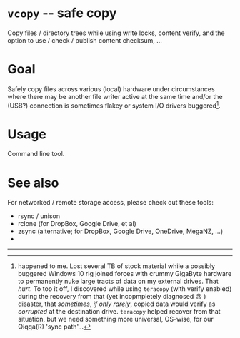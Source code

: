 # `vcopy` -- safe copy

Copy files / directory trees while using write locks, content verify, and the option to use / check / publish content checksum, ...

# Goal 

Safely copy files across various (local) hardware under circumstances where there may be another file writer active at the same time and/or the (USB?) connection is sometimes flakey or system I/O drivers buggered[^1].

# Usage

Command line tool.


# See also

For networked / remote storage access, please check out these tools:

- rsync / unison
- rclone (for DropBox, Google Drive, et al)
- zsync  (alternative; for DropBox, Google Drive, OneDrive, MegaNZ, ...)
-


----


[^1]: happened to me. Lost several TB of stock material while a possibly buggered Windows 10 rig joined forces with crummy GigaByte hardware to permanently nuke large tracts of data on my external drives. That *hurt*. To top it off, I discovered while using `teracopy` (with verify enabled) during the recovery from that (yet incopmpletely diagnosed :cry: ) disaster, that *sometimes*, *if only rarely*, copied data would verify as *corrupted* at the destination drive. `teracopy` helped recover from that situation, but we need something more universal, OS-wise, for our Qiqqa(R) 'sync path'...

